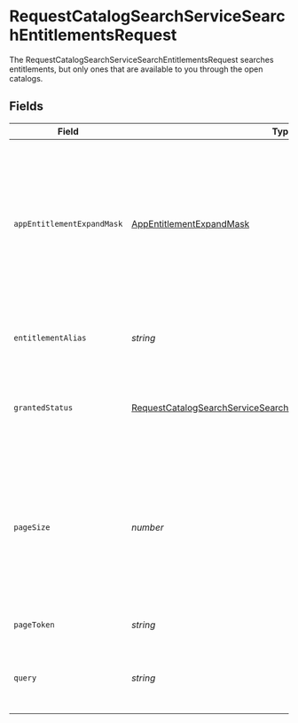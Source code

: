 # RequestCatalogSearchServiceSearchEntitlementsRequest

 The RequestCatalogSearchServiceSearchEntitlementsRequest searches entitlements, but only ones that are available to you through the open catalogs.



## Fields

| Field                                                                                                                                                         | Type                                                                                                                                                          | Required                                                                                                                                                      | Description                                                                                                                                                   |
| ------------------------------------------------------------------------------------------------------------------------------------------------------------- | ------------------------------------------------------------------------------------------------------------------------------------------------------------- | ------------------------------------------------------------------------------------------------------------------------------------------------------------- | ------------------------------------------------------------------------------------------------------------------------------------------------------------- |
| `appEntitlementExpandMask`                                                                                                                                    | [AppEntitlementExpandMask](../../models/shared/appentitlementexpandmask.md)                                                                                   | :heavy_minus_sign:                                                                                                                                            |  The app entitlement expand mask allows the user to get additional information when getting responses containing app entitlement views.<br/>                  |
| `entitlementAlias`                                                                                                                                            | *string*                                                                                                                                                      | :heavy_minus_sign:                                                                                                                                            |  Search for entitlements with this alias (exact match).<br/>                                                                                                  |
| `grantedStatus`                                                                                                                                               | [RequestCatalogSearchServiceSearchEntitlementsRequestGrantedStatus](../../models/shared/requestcatalogsearchservicesearchentitlementsrequestgrantedstatus.md) | :heavy_minus_sign:                                                                                                                                            |  Search entitlements with this granted status for your signed in user.<br/>                                                                                   |
| `pageSize`                                                                                                                                                    | *number*                                                                                                                                                      | :heavy_minus_sign:                                                                                                                                            |  The pageSize where 0 <= pageSize <= 100. Values < 10 will be set to 10. A value of 0 returns the default page size (currently 25)<br/>                       |
| `pageToken`                                                                                                                                                   | *string*                                                                                                                                                      | :heavy_minus_sign:                                                                                                                                            |  The pageToken field.<br/>                                                                                                                                    |
| `query`                                                                                                                                                       | *string*                                                                                                                                                      | :heavy_minus_sign:                                                                                                                                            |  Fuzzy search the display name of resource types.<br/>                                                                                                        |